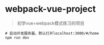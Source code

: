 # webpack-vue-project

> 初学vue+webpack模式练习的项目


```
# 启动开发服务器，默认打开localhost:3000/#/home
npm run dev

```

